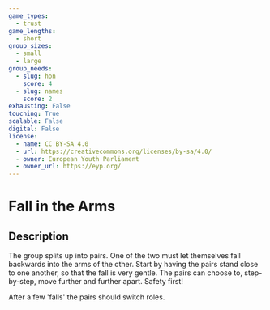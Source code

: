 ```yaml
---
game_types:
  - trust
game_lengths:
  - short
group_sizes:
  - small
  - large
group_needs:
  - slug: hon
    score: 4
  - slug: names
    score: 2
exhausting: False
touching: True
scalable: False
digital: False
license:
  - name: CC BY-SA 4.0
  - url: https://creativecommons.org/licenses/by-sa/4.0/
  - owner: European Youth Parliament
  - owner_url: https://eyp.org/
---
```

# Fall in the Arms

## Description
The group splits up into pairs. One of the two must let themselves fall backwards into the arms of the other. Start by having the pairs stand close to one another, so that the fall is very gentle. The pairs can choose to, step-by-step, move further and further apart. Safety first!

After a few 'falls' the pairs should switch roles.
